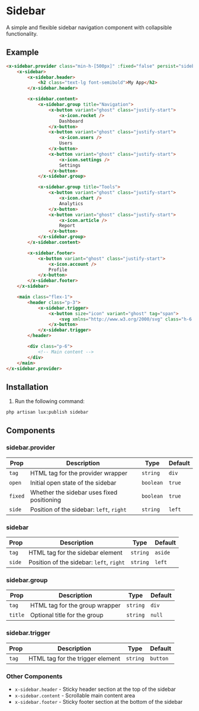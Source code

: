 # Sidebar
A simple and flexible sidebar navigation component with collapsible functionality.

## Example
```html
<x-sidebar.provider class="min-h-[500px]" :fixed="false" persist="sidebar">
    <x-sidebar>
        <x-sidebar.header>
            <h2 class="text-lg font-semibold">My App</h2>
        </x-sidebar.header>

        <x-sidebar.content>
            <x-sidebar.group title="Navigation">
                <x-button variant="ghost" class="justify-start">
                    <x-icon.rocket />
                    Dashboard
                </x-button>
                <x-button variant="ghost" class="justify-start">
                    <x-icon.users />
                    Users
                </x-button>
                <x-button variant="ghost" class="justify-start">
                    <x-icon.settings />
                    Settings
                </x-button>
            </x-sidebar.group>

            <x-sidebar.group title="Tools">
                <x-button variant="ghost" class="justify-start">
                    <x-icon.chart />
                    Analytics
                </x-button>
                <x-button variant="ghost" class="justify-start">
                    <x-icon.article />
                    Report
                </x-button>
            </x-sidebar.group>
        </x-sidebar.content>

        <x-sidebar.footer>
            <x-button variant="ghost" class="justify-start">
                <x-icon.account />
                Profile
            </x-button>
        </x-sidebar.footer>
    </x-sidebar>

    <main class="flex-1">
        <header class="p-3">
            <x-sidebar.trigger>
                <x-button size="icon" variant="ghost" tag="span">
                    <svg xmlns="http://www.w3.org/2000/svg" class="h-6 w-6" viewBox="0 0 24 24" fill="none" stroke="currentColor" stroke-width="2" stroke-linecap="round" stroke-linejoin="round"><rect width="18" height="18" x="3" y="3" rx="2"></rect><path d="M9 3v18"></path></svg>
                </x-button>
            </x-sidebar.trigger>
        </header>

        <div class="p-6">
            <!-- Main content -->
        </div>
    </main>
</x-sidebar.provider>
```


## Installation

1. Run the following command:

```bash
php artisan lux:publish sidebar
```

## Components

### sidebar.provider
| Prop | Description | Type | Default |
|------|-------------|------|---------|
| `tag` | HTML tag for the provider wrapper | `string` | `div` |
| `open` | Initial open state of the sidebar | `boolean` | `true` |
| `fixed` | Whether the sidebar uses fixed positioning | `boolean` | `true` |
| `side` | Position of the sidebar: `left`, `right` | `string` | `left` |

### sidebar
| Prop | Description | Type | Default |
|------|-------------|------|---------|
| `tag` | HTML tag for the sidebar element | `string` | `aside` |
| `side` | Position of the sidebar: `left`, `right` | `string` | `left` |

### sidebar.group
| Prop | Description | Type | Default |
|------|-------------|------|---------|
| `tag` | HTML tag for the group wrapper | `string` | `div` |
| `title` | Optional title for the group | `string` | `null` |

### sidebar.trigger
| Prop | Description | Type | Default |
|------|-------------|------|---------|
| `tag` | HTML tag for the trigger element | `string` | `button` |

### Other Components
- `x-sidebar.header` - Sticky header section at the top of the sidebar
- `x-sidebar.content` - Scrollable main content area
- `x-sidebar.footer` - Sticky footer section at the bottom of the sidebar